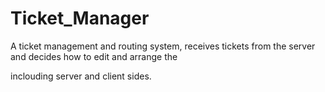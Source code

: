 # Ticket_Manager
A ticket management and routing system, receives tickets from the server and decides how to edit and arrange the

inclouding server and client sides.
